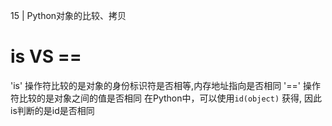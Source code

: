 15 | Python对象的比较、拷贝

# is  VS ==
'is' 操作符比较的是对象的身份标识符是否相等,内存地址指向是否相同
'==' 操作符比较的是对象之间的值是否相同
在Python中，可以使用`id(object)` 获得, 因此is判断的是id是否相同